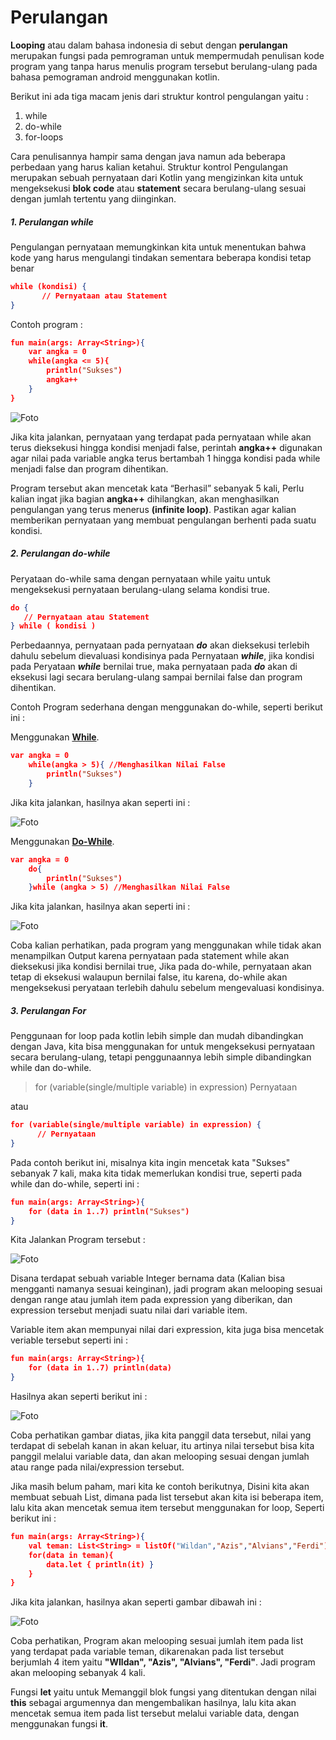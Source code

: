 # Perulangan

**Looping** atau dalam bahasa indonesia di sebut dengan **perulangan** merupakan fungsi pada pemrograman untuk mempermudah penulisan kode program yang tanpa harus menulis program tersebut berulang-ulang pada bahasa pemograman android menggunakan kotlin.

<p>Berikut ini ada tiga macam jenis dari struktur kontrol pengulangan yaitu :</p>

1. while
2. do-while
3. for-loops

Cara penulisannya hampir sama dengan java namun ada beberapa perbedaan yang harus kalian ketahui. Struktur kontrol Pengulangan merupakan sebuah pernyataan dari Kotlin yang mengizinkan kita untuk mengeksekusi **blok code** atau **statement** secara berulang-ulang sesuai dengan jumlah tertentu yang diinginkan.

##### 1. Perulangan while

Pengulangan pernyataan memungkinkan kita untuk menentukan bahwa kode yang harus mengulangi tindakan sementara beberapa kondisi tetap benar

```json
while (kondisi) {
       // Pernyataan atau Statement
}
```

<p>Contoh program :</p>

```json
fun main(args: Array<String>){
    var angka = 0
    while(angka <= 5){
        println("Sukses")
        angka++
    }
}
```

![Foto](https://4.bp.blogspot.com/-pTkMSw6J8dI/WUUIDg--6VI/AAAAAAAAB4Q/XkWFW-G6rOM3lPFsXdV3d_q38OpMbMd8QCLcBGAs/s1600/Kotlin-Looping-Example1-min.jpg)

Jika kita jalankan, pernyataan yang terdapat pada pernyataan while akan terus dieksekusi hingga kondisi menjadi false, perintah **angka++** digunakan agar nilai pada variable angka terus bertambah 1 hingga kondisi pada while menjadi false dan program dihentikan.

Program tersebut akan mencetak kata “Berhasil” sebanyak 5 kali, Perlu kalian ingat jika bagian **angka++** dihilangkan, akan menghasilkan pengulangan yang terus menerus **(infinite loop)**. Pastikan agar kalian memberikan pernyataan yang membuat pengulangan berhenti pada suatu kondisi.

##### 2. Perulangan do-while

Peryataan do-while sama dengan pernyataan while yaitu untuk mengeksekusi pernyataan berulang-ulang selama kondisi true.

```json
do {
   // Pernyataan atau Statement
} while ( kondisi )
```

Perbedaannya, pernyataan pada pernyataan **_do_** akan dieksekusi terlebih dahulu sebelum dievaluasi kondisinya pada Pernyataan **_while_**, jika kondisi pada Peryataan **_while_** bernilai true, maka pernyataan pada **_do_** akan di eksekusi lagi secara berulang-ulang sampai bernilai false dan program dihentikan.

<p>Contoh Program sederhana dengan menggunakan do-while, seperti berikut ini : </p>

Menggunakan **[While](https://while.org)**.

```json
var angka = 0
    while(angka > 5){ //Menghasilkan Nilai False
        println("Sukses")
    }
```

<p>Jika kita jalankan, hasilnya akan seperti ini :</p>

![Foto](https://4.bp.blogspot.com/-LLnVnyvq3Z4/WUUqINF8aeI/AAAAAAAAB4k/RFHvvZgxzEEK-9O_0sUUvTW_Mqym4LYtACLcBGAs/s1600/Kotlin-Looping-Example3-min.jpg)

Menggunakan **[Do-While](https://do-while.org)**.

```json
var angka = 0
    do{
        println("Sukses")
    }while (angka > 5) //Menghasilkan Nilai False
```

<p>Jika kita jalankan, hasilnya akan seperti ini :</p>

![Foto](https://4.bp.blogspot.com/-oO1nMUuzEm8/WUUqChC0agI/AAAAAAAAB4g/r8VYOn6rxnYO0HawlfndMlSjakeDANGlACEwYBhgL/s1600/Kotlin-Looping-Example2-min.jpg)

Coba kalian perhatikan, pada program yang menggunakan while tidak akan menampilkan Output karena pernyataan pada statement while akan dieksekusi jika kondisi bernilai true, Jika pada do-while, pernyataan akan tetap di eksekusi walaupun bernilai false, itu karena, do-while akan mengeksekusi peryataan terlebih dahulu sebelum mengevaluasi kondisinya.

##### 3. Perulangan For

Penggunaan for loop pada kotlin lebih simple dan mudah dibandingkan dengan Java, kita bisa menggunakan for untuk mengeksekusi pernyataan secara berulang-ulang, tetapi penggunaannya lebih simple dibandingkan while dan do-while.

> for (variable(single/multiple variable) in expression) Pernyataan

atau

```json
for (variable(single/multiple variable) in expression) {
      // Pernyataan
}
```

Pada contoh berikut ini, misalnya kita ingin mencetak kata "Sukses" sebanyak 7 kali, maka kita tidak memerlukan kondisi true, seperti pada while dan do-while, seperti ini :

```json
fun main(args: Array<String>){
    for (data in 1..7) println("Sukses")
}
```

<p> Kita Jalankan Program tersebut : </p>

![Foto](https://3.bp.blogspot.com/-naLowm54Aqc/WUWerM_8-oI/AAAAAAAAB44/HzT9NXOJNccQxk5d9GX3UbAKFyAz3WsmACLcBGAs/s1600/Kotlin-Looping-Example4-min.jpg)

Disana terdapat sebuah variable Integer bernama data (Kalian bisa mengganti namanya sesuai keinginan), jadi program akan melooping sesuai dengan range atau jumlah item pada expression yang diberikan, dan expression tersebut menjadi suatu nilai dari variable item.

<p> Variable item akan mempunyai nilai dari expression, kita juga bisa mencetak veriable tersebut seperti ini : </p>

```json
fun main(args: Array<String>){
    for (data in 1..7) println(data)
}
```

<p> Hasilnya akan seperti berikut ini : </p>

![Foto](https://1.bp.blogspot.com/-DTb0dDZ3Wk4/WUWezQ28uPI/AAAAAAAAB48/srofjPVrJB41D6rJOzmPa-s9bSc4u_GagCLcBGAs/s1600/Kotlin-Looping-Example5-min.jpg)

Coba perhatikan gambar diatas, jika kita panggil data tersebut, nilai yang terdapat di sebelah kanan in akan keluar, itu artinya nilai tersebut bisa kita panggil melalui variable data, dan akan melooping sesuai dengan jumlah atau range pada nilai/expression tersebut.

</p> Jika masih belum paham, mari kita ke contoh berikutnya, Disini kita akan membuat sebuah List, dimana pada list tersebut akan kita isi beberapa item, lalu kita akan mencetak semua item tersebut menggunakan for loop, Seperti berikut ini : </p>

```json
fun main(args: Array<String>){
    val teman: List<String> = listOf("Wildan","Azis","Alvians","Ferdi")
    for(data in teman){
        data.let { println(it) }
    }
}
```

<p> Jika kita jalankan, hasilnya akan seperti gambar dibawah ini : </p>

![Foto](https://3.bp.blogspot.com/-8_bo9T5yjwY/WUXyga-zVJI/AAAAAAAAB5M/UoCM8uXMCGkqDtjSAumhQXNvePvHXMGTACLcBGAs/s1600/Kotlin-Looping-Example6-min.jpg)

Coba perhatikan, Program akan melooping sesuai jumlah item pada list yang terdapat pada variable teman, dikarenakan pada list tersebut berjumlah 4 item yaitu **"WIldan", "Azis", "Alvians", "Ferdi"**. Jadi program akan melooping sebanyak 4 kali.

Fungsi **let** yaitu untuk Memanggil blok fungsi yang ditentukan dengan nilai **this** sebagai argumennya dan mengembalikan hasilnya, lalu kita akan mencetak semua item pada list tersebut melalui variable data, dengan menggunakan fungsi **it**.
